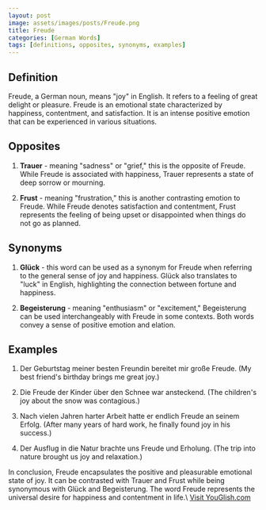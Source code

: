 ```yaml
---
layout: post
image: assets/images/posts/Freude.png
title: Freude
categories: [German Words]
tags: [definitions, opposites, synonyms, examples]
---
```


## Definition

Freude, a German noun, means "joy" in English. It refers to a feeling of great delight or pleasure. Freude is an emotional state characterized by happiness, contentment, and satisfaction. It is an intense positive emotion that can be experienced in various situations.

## Opposites

1. **Trauer** - meaning "sadness" or "grief," this is the opposite of Freude. While Freude is associated with happiness, Trauer represents a state of deep sorrow or mourning.

2. **Frust** - meaning "frustration," this is another contrasting emotion to Freude. While Freude denotes satisfaction and contentment, Frust represents the feeling of being upset or disappointed when things do not go as planned.

## Synonyms

1. **Glück** - this word can be used as a synonym for Freude when referring to the general sense of joy and happiness. Glück also translates to "luck" in English, highlighting the connection between fortune and happiness.

2. **Begeisterung** - meaning "enthusiasm" or "excitement," Begeisterung can be used interchangeably with Freude in some contexts. Both words convey a sense of positive emotion and elation.

## Examples

1. Der Geburtstag meiner besten Freundin bereitet mir große Freude. (My best friend's birthday brings me great joy.) 

2. Die Freude der Kinder über den Schnee war ansteckend. (The children's joy about the snow was contagious.)

3. Nach vielen Jahren harter Arbeit hatte er endlich Freude an seinem Erfolg. (After many years of hard work, he finally found joy in his success.)

4. Der Ausflug in die Natur brachte uns Freude und Erholung. (The trip into nature brought us joy and relaxation.)

In conclusion, Freude encapsulates the positive and pleasurable emotional state of joy. It can be contrasted with Trauer and Frust while being synonymous with Glück and Begeisterung. The word Freude represents the universal desire for happiness and contentment in life.\ <a id="yg-widget-0" class="youglish-widget" data-query="Freude" data-lang="german" data-components="8412" data-auto-start="0" data-bkg-color="theme_light" data-title="How%20to%20pronounce%20Freude%20in%20German"  rel="nofollow" href="https://youglish.com">Visit YouGlish.com</a><script async src="https://youglish.com/public/emb/widget.js" charset="utf-8"></script>